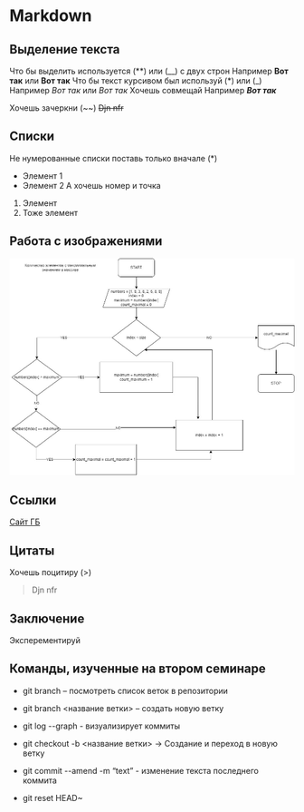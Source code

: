 # Markdown

## Выделение текста
Что бы выделить используется (**) или (__) с двух строн
Например **Вот так** или __Вот так__
Что бы текст курсивом был используй (*) или (_)
Например *Вот так* или _Вот так_
Хочешь совмещай
Например **_Вот так_**

Хочешь зачеркни (~~)
~~Djn nfr~~

## Списки
Не нумерованные списки поставь только вначале (*)
* Элемент 1
* Элемент 2
А хочешь номер и точка
1. Элемент
2. Тоже элемент 

## Работа с изображениями
![картинка](3_2.jpg)
## Ссылки
[Сайт ГБ](https://gb.ru/)


## Цитаты 
Хочешь поцитиру (>)
>Djn nfr
## Заключение
Эксперементируй

## Команды, изученные на втором семинаре

* git branch – посмотреть список 
веток в репозитории
* git branch <название ветки> – создать новую ветку
* git log --graph - визуализирует коммиты

* git checkout -b <название ветки> -> Создание и переход в новую ветку

* git commit --amend -m “text” - изменение текста последнего коммита

* git reset HEAD~ 
